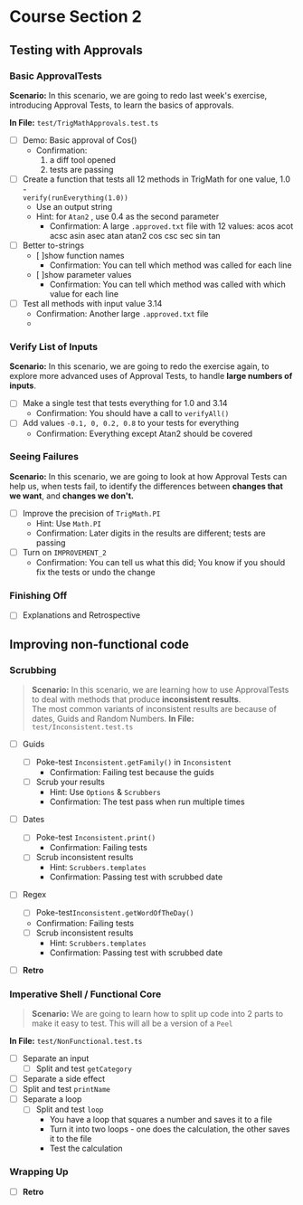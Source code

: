 # Course Section 2

## Testing with Approvals

### Basic ApprovalTests

**Scenario:** In this scenario, we are going to redo last week's exercise,
introducing Approval Tests, to learn the basics of approvals.

**In File:** `test/TrigMathApprovals.test.ts`

* [ ] Demo: Basic approval of Cos()
    * Confirmation:
        1. a diff tool opened
        2. tests are passing
* [ ] Create a function that tests all 12 methods in TrigMath for one value, 1.0 -    
  `verify(runEverything(1.0))`
    * Use an output string
    * Hint: for `Atan2` , use 0.4 as the second parameter
      * Confirmation: A large `.approved.txt` file with 12 values:
        acos
        acot
        acsc
        asin
        asec
        atan
        atan2
        cos
        csc
        sec
        sin
        tan
* [ ] Better to-strings
    * [ ]show function names
      * Confirmation: You can tell which method was called for each line
    * [ ]show parameter values
      * Confirmation: You can tell which method was called  with which value for each line 
* [ ] Test all methods with input value 3.14
    * Confirmation: Another large `.approved.txt` file
    * 
### Verify List of Inputs

**Scenario:** In this scenario, we are going to redo the exercise again,
to explore more advanced uses of Approval Tests,
to handle **large numbers of inputs**.

* [ ] Make a single test that tests everything for 1.0 and 3.14
    * Confirmation: You should have a call to  `verifyAll()`
* [ ] Add values `-0.1, 0, 0.2, 0.8` to your tests for everything
    * Confirmation: Everything except Atan2 should be covered

### Seeing Failures

**Scenario:** In this scenario, we are going to look at how Approval Tests can help us,
when tests fail, to identify the differences between **changes that we want**, and **changes we don't.**

* [ ] Improve the precision of `TrigMath.PI`
    * Hint: Use `Math.PI`
    * Confirmation: Later digits in the results are different; tests are passing
* [ ] Turn on `IMPROVEMENT_2`
    * Confirmation: You can tell us what this did; You know if you should fix the tests or undo the change

### Finishing Off
* [ ] Explanations and Retrospective


## Improving non-functional code

### Scrubbing

> **Scenario:** In this scenario, we are learning how to use ApprovalTests to deal with methods that produce **inconsistent results**.   
> The most common variants of inconsistent results are because of dates, Guids and Random Numbers. 
**In File:** `test/Inconsistent.test.ts`
* [ ] Guids
  * [ ] Poke-test `Inconsistent.getFamily()` in `Inconsistent`
    * Confirmation: Failing test because the guids
  * [ ] Scrub your results
    * Hint: Use `Options` & `Scrubbers`
    * Confirmation: The test pass when run multiple times
* [ ] Dates
  * [ ] Poke-test `Inconsistent.print()` 
    * Confirmation: Failing tests
  * [ ] Scrub inconsistent results
    * Hint: `Scrubbers.templates` 
    * Confirmation: Passing test with scrubbed date
*  [ ] Regex
    * [ ] Poke-test`Inconsistent.getWordOfTheDay()` 
    * Confirmation: Failing tests
  * [ ] Scrub inconsistent results
      * Hint: `Scrubbers.templates`
      * Confirmation: Passing test with scrubbed date
* [ ] **Retro**


### Imperative Shell / Functional Core 

> **Scenario:** We are going to learn how to split up code into 2 parts to make it easy to test. This will all be a version of a `Peel`

**In File:** `test/NonFunctional.test.ts`

* [ ] Separate an input
  * [ ] Split and test `getCategory`
* [ ] Separate a side effect
* [ ] Split and test `printName`
* [ ] Separate a loop
  * [ ] Split and test `loop`
      * You have a loop that squares a number and saves it to a file
      * Turn it into two loops - one does the calculation, the other saves it to the file
      * Test the calculation

### Wrapping Up
* [ ] **Retro**

